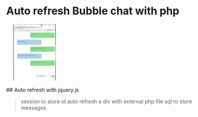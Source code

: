 # Auto refresh Bubble chat with php
<p  align="center" style="width:30%;">
<img src="ss.png" style="height:150px;"/>
</p>
## Auto refresh with jquery.js

> session to store id
> auto refresh a div with external php file
> sql to store messages
